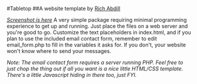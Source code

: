 #Tabletop
##A website template by [Rich Abdill](http://richabdill.com)

*[Screenshot is here](http://imgur.com/0p0NqKz)*
A very simple package requiring minimal programming experience to get up and running. 
Just place the files on a web server and you're good to go. Customize the text placeholders in
index.html, and if you plan to use the included email contact form, remember to edit email_form.php 
to fill in the variables it asks for. If you don't, your website won't know where to send your messages.

*Note: The email contact form requires a server running PHP. Feel free to just chop the thing out 
if all you want is a nice little HTML/CSS template. There's a little Javascript hiding in there too, just FYI.*